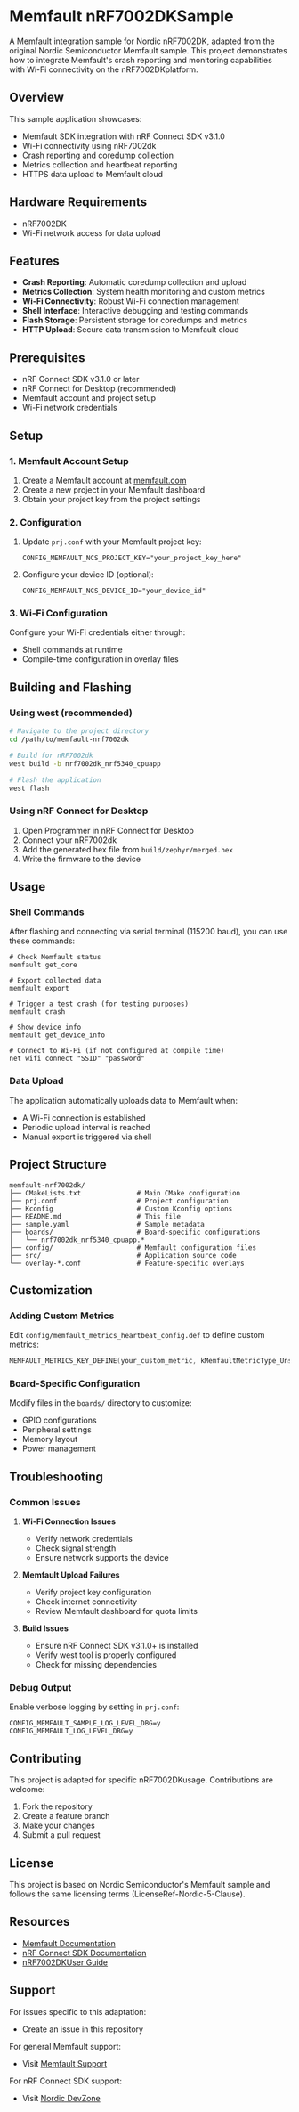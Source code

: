 # Memfault nRF7002DKSample

A Memfault integration sample for Nordic nRF7002DK, adapted from the original Nordic Semiconductor Memfault sample. This project demonstrates how to integrate Memfault's crash reporting and monitoring capabilities with Wi-Fi connectivity on the nRF7002DKplatform.

## Overview

This sample application showcases:
- Memfault SDK integration with nRF Connect SDK v3.1.0
- Wi-Fi connectivity using nRF7002dk
- Crash reporting and coredump collection
- Metrics collection and heartbeat reporting
- HTTPS data upload to Memfault cloud

## Hardware Requirements

- nRF7002DK
- Wi-Fi network access for data upload

## Features

- **Crash Reporting**: Automatic coredump collection and upload
- **Metrics Collection**: System health monitoring and custom metrics
- **Wi-Fi Connectivity**: Robust Wi-Fi connection management
- **Shell Interface**: Interactive debugging and testing commands
- **Flash Storage**: Persistent storage for coredumps and metrics
- **HTTP Upload**: Secure data transmission to Memfault cloud

## Prerequisites

- nRF Connect SDK v3.1.0 or later
- nRF Connect for Desktop (recommended)
- Memfault account and project setup
- Wi-Fi network credentials

## Setup

### 1. Memfault Account Setup

1. Create a Memfault account at [memfault.com](https://memfault.com)
2. Create a new project in your Memfault dashboard
3. Obtain your project key from the project settings

### 2. Configuration

1. Update `prj.conf` with your Memfault project key:
   ```
   CONFIG_MEMFAULT_NCS_PROJECT_KEY="your_project_key_here"
   ```

2. Configure your device ID (optional):
   ```
   CONFIG_MEMFAULT_NCS_DEVICE_ID="your_device_id"
   ```

### 3. Wi-Fi Configuration

Configure your Wi-Fi credentials either through:
- Shell commands at runtime
- Compile-time configuration in overlay files

## Building and Flashing

### Using west (recommended)

```bash
# Navigate to the project directory
cd /path/to/memfault-nrf7002dk

# Build for nRF7002dk
west build -b nrf7002dk_nrf5340_cpuapp

# Flash the application
west flash
```

### Using nRF Connect for Desktop

1. Open Programmer in nRF Connect for Desktop
2. Connect your nRF7002dk
3. Add the generated hex file from `build/zephyr/merged.hex`
4. Write the firmware to the device

## Usage

### Shell Commands

After flashing and connecting via serial terminal (115200 baud), you can use these commands:

```
# Check Memfault status
memfault get_core

# Export collected data
memfault export

# Trigger a test crash (for testing purposes)
memfault crash

# Show device info
memfault get_device_info

# Connect to Wi-Fi (if not configured at compile time)
net wifi connect "SSID" "password"
```

### Data Upload

The application automatically uploads data to Memfault when:
- A Wi-Fi connection is established
- Periodic upload interval is reached
- Manual export is triggered via shell

## Project Structure

```
memfault-nrf7002dk/
├── CMakeLists.txt              # Main CMake configuration
├── prj.conf                    # Project configuration
├── Kconfig                     # Custom Kconfig options
├── README.md                   # This file
├── sample.yaml                 # Sample metadata
├── boards/                     # Board-specific configurations
│   └── nrf7002dk_nrf5340_cpuapp.*
├── config/                     # Memfault configuration files
├── src/                        # Application source code
└── overlay-*.conf              # Feature-specific overlays
```

## Customization

### Adding Custom Metrics

Edit `config/memfault_metrics_heartbeat_config.def` to define custom metrics:

```c
MEMFAULT_METRICS_KEY_DEFINE(your_custom_metric, kMemfaultMetricType_Unsigned)
```

### Board-Specific Configuration

Modify files in the `boards/` directory to customize:
- GPIO configurations
- Peripheral settings
- Memory layout
- Power management

## Troubleshooting

### Common Issues

1. **Wi-Fi Connection Issues**
   - Verify network credentials
   - Check signal strength
   - Ensure network supports the device

2. **Memfault Upload Failures**
   - Verify project key configuration
   - Check internet connectivity
   - Review Memfault dashboard for quota limits

3. **Build Issues**
   - Ensure nRF Connect SDK v3.1.0+ is installed
   - Verify west tool is properly configured
   - Check for missing dependencies

### Debug Output

Enable verbose logging by setting in `prj.conf`:
```
CONFIG_MEMFAULT_SAMPLE_LOG_LEVEL_DBG=y
CONFIG_MEMFAULT_LOG_LEVEL_DBG=y
```

## Contributing

This project is adapted for specific nRF7002DKusage. Contributions are welcome:

1. Fork the repository
2. Create a feature branch
3. Make your changes
4. Submit a pull request

## License

This project is based on Nordic Semiconductor's Memfault sample and follows the same licensing terms (LicenseRef-Nordic-5-Clause).

## Resources

- [Memfault Documentation](https://docs.memfault.com)
- [nRF Connect SDK Documentation](https://docs.nordicsemi.com/category/software-nrf-connect-sdk)
- [nRF7002DKUser Guide](https://docs.nordicsemi.com/category/hardware-development-kits)

## Support

For issues specific to this adaptation:
- Create an issue in this repository

For general Memfault support:
- Visit [Memfault Support](https://docs.memfault.com)

For nRF Connect SDK support:
- Visit [Nordic DevZone](https://devzone.nordicsemi.com)